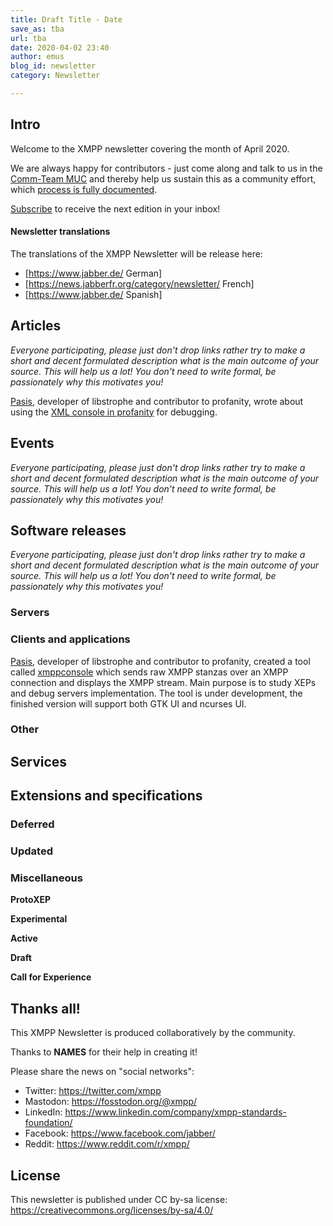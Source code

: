 ```yaml
---
title: Draft Title - Date
save_as: tba
url: tba
date: 2020-04-02 23:40
author: emus
blog_id: newsletter
category: Newsletter

---
```



## Intro

Welcome to the XMPP newsletter covering the month of April 2020.


We are always happy for contributors - just come along and talk to us in the [Comm-Team MUC](xmpp:commteam@muc.xmpp.org?join) and thereby help us sustain this as a community effort, which [process is fully documented](https://wiki.xmpp.org/web/News_and_Articles_for_the_next_XMPP_Newsletter).

[Subscribe](https://tinyletter.com/xmpp) to receive the next edition in your inbox!


#### Newsletter translations


The translations of the XMPP Newsletter will be release here:

- [https://www.jabber.de/ German]
- [https://news.jabberfr.org/category/newsletter/ French]
- [https://www.jabber.de/ Spanish]


## Articles

_Everyone participating, please just don't drop links rather try to make a short and decent formulated description what is the main outcome of your source. This will help us a lot! You don't need to write formal, be passionately why this motivates you!_

[Pasis](https://github.com/pasis), developer of libstrophe and contributor to profanity, wrote about using the [XML console in profanity](https://profanity-im.github.io/blog/post/xml-console-in-profanity/) for debugging. 

## Events

_Everyone participating, please just don't drop links rather try to make a short and decent formulated description what is the main outcome of your source. This will help us a lot! You don't need to write formal, be passionately why this motivates you!_

## Software releases

_Everyone participating, please just don't drop links rather try to make a short and decent formulated description what is the main outcome of your source. This will help us a lot! You don't need to write formal, be passionately why this motivates you!_

### Servers 

### Clients and applications

[Pasis](https://github.com/pasis), developer of libstrophe and contributor to profanity, created a tool called [xmppconsole](https://github.com/pasis/xmppconsole) which sends raw XMPP stanzas over an XMPP connection and displays the XMPP stream. Main purpose is to study XEPs and debug servers implementation.
The tool is under development, the finished version will support both GTK UI and ncurses UI.

### Other


## Services


## Extensions and specifications

### Deferred

### Updated

### Miscellaneous

**ProtoXEP**

**Experimental**

**Active**

**Draft**

**Call for Experience**


## Thanks all!

This XMPP Newsletter is produced collaboratively by the community.

Thanks to **NAMES** for their help in creating it!

Please share the news on "social networks":

* Twitter: https://twitter.com/xmpp
* Mastodon: https://fosstodon.org/@xmpp/
* LinkedIn: https://www.linkedin.com/company/xmpp-standards-foundation/
* Facebook: https://www.facebook.com/jabber/
* Reddit: https://www.reddit.com/r/xmpp/


## License

This newsletter is published under CC by-sa license: https://creativecommons.org/licenses/by-sa/4.0/
